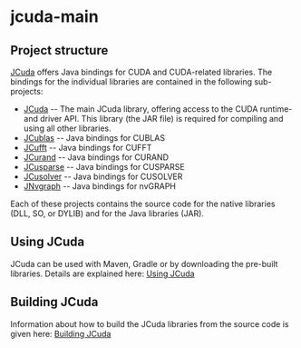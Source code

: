 # jcuda-main

Project structure
-----------------

[JCuda](http://jcuda.org/) offers Java bindings for CUDA and CUDA-related 
libraries. The bindings for the individual libraries are contained in the
following sub-projects:

* [JCuda](https://github.com/jcuda/jcuda) -- The main JCuda library, offering
access to the CUDA runtime- and driver API. This library (the JAR file) is
required for compiling and using all other libraries.
* [JCublas](https://github.com/jcuda/jcublas) -- Java bindings for CUBLAS
* [JCufft](https://github.com/jcuda/jcufft) -- Java bindings for CUFFT
* [JCurand](https://github.com/jcuda/jcurand) -- Java bindings for CURAND
* [JCusparse](https://github.com/jcuda/jcusparse) -- Java bindings for CUSPARSE
* [JCusolver](https://github.com/jcuda/jcusolver) -- Java bindings for CUSOLVER
* [JNvgraph](https://github.com/jcuda/jnvgraph) -- Java bindings for nvGRAPH

Each of these projects contains the source code for the native libraries
(DLL, SO, or DYLIB) and for the Java libraries (JAR). 

Using JCuda
------------------

JCuda can be used with Maven, Gradle or by downloading the pre-built libraries. 
Details are explained here: [Using JCuda](USAGE.md)


Building JCuda
------------------

Information about how to build the JCuda libraries from the source code is
given here: [Building JCuda](BUILDING.md)

